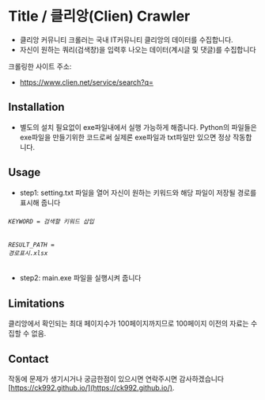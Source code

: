 # Title / 클리앙(Clien) Crawler
* 클리앙 커뮤니티 크롤러는 국내 IT커뮤니티 클리앙의 데이터를 수집합니다.
* 자신이 원하는 쿼리(검색창)을 입력후 나오는 데이터(계시글 및 댓글)를 수집합니다

크롤링한 사이트 주소:
* <https://www.clien.net/service/search?q=>

## Installation
* 별도의 설치 필요없이 exe파일내에서 실행 가능하게 해줍니다. Python의 파일들은 exe파일을 만들기위한 코드로써 실제론 exe파일과 txt파일만 있으면 정상 작동합니다.

## Usage
* step1: setting.txt 파일을 열어 자신이 원하는 키워드와 해당 파일이 저장될 경로를 표시해 줍니다
###### <code>KEYWORD = 검색할 키워드 삽입 </code>
###### <code>RESULT_PATH = 경로표시.xlsx</code>

* step2: main.exe 파일을 실행시켜 줍니다

## Limitations
클리앙에서 확인되는 최대 페이지수가 100페이지까지므로 100페이지 이전의 자료는 수집할 수 없음.

## Contact
작동에 문제가 생기시거나 궁금한점이 있으시면 연락주시면 감사하겠습니다 [https://ck992.github.io/](https://ck992.github.io/).
